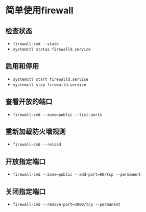 # 简单使用firewall

## 检查状态

- ```firewall-cmd --state```
- ```systemctl status firewalld.service```

## 启用和停用

- ```systemctl start firewalld.service```
- ```systemctl stop firewalld.service```

## 查看开放的端口

- ```firewall-cmd --zone=public --list-ports```

## 重新加载防火墙规则

- ```firewall-cmd --reload```

## 开放指定端口

- ```firewall-cmd --zone=public --add-port=80/tcp --permanent```

## 关闭指定端口

- ```firewall-cmd --remove-port=3000/tcp --permanent```
